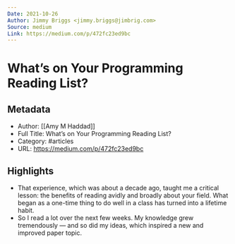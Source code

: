 ```yaml
---
Date: 2021-10-26
Author: Jimmy Briggs <jimmy.briggs@jimbrig.com>
Source: medium
Link: https://medium.com/p/472fc23ed9bc
---
```

# What’s on Your Programming Reading List?

## Metadata
- Author: [[Amy M Haddad]]
- Full Title: What’s on Your Programming Reading List?
- Category: #articles
- URL: https://medium.com/p/472fc23ed9bc

## Highlights
- That experience, which was about a decade ago, taught me a critical lesson: the benefits of reading avidly and broadly about your field. What began as a one-time thing to do well in a class has turned into a lifetime habit.
- So I read a lot over the next few weeks. My knowledge grew tremendously — and so did my ideas, which inspired a new and improved paper topic.
